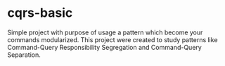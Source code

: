 # cqrs-basic
Simple project with purpose of usage a pattern which become your commands modularized. 
This project were created to study patterns like Command-Query Responsibility Segregation and Command-Query Separation.
